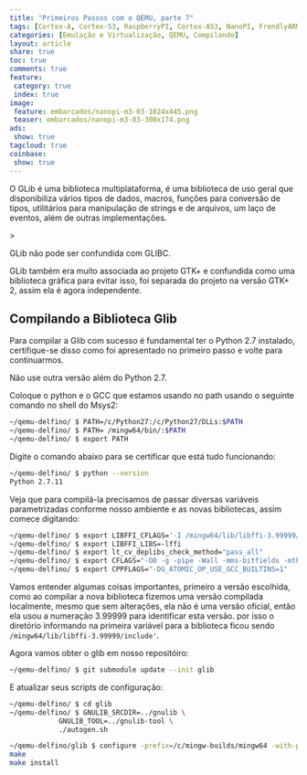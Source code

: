 ```yaml
---
title: "Primeiros Passos com o QEMU, parte 7" 
tags: [Cortex-A, Cortex-53, RaspberryPI, Cortex-A53, NanoPI, FrendlyARM, ARM, Intel, TBB,  Emulação, Virtualização, KVM, QEMU, VMware, VirtualBox, VBox, Hiper-V, Xen, GNU ARM Eclipse, Eclipse, Windows, RTOS, uOS, ]
categories: [Emulação e Virtualização, QEMU, Compilando]
layout: article
share: true
toc: true
comments: true
feature:
 category: true
 index: true
image:
 feature: embarcados/nanopi-m3-03-1024x445.png
 teaser: embarcados/nanopi-m3-03-300x174.png
ads: 
 show: true
tagcloud: true
coinbase:
 show: true
---
```


O GLib é uma biblioteca multiplataforma, é uma biblioteca de uso geral que disponibiliza vários tipos de dados, macros, funções para conversão de tipos, utilitários para manipulação de strings e de arquivos, um laço de eventos, além de outras implementações.

<!--more-->>

GLib não pode ser confundida com GLIBC.

GLib também era muito associada ao projeto GTK+ e confundida como uma biblioteca gráfica para evitar isso, foi separada do projeto na versão GTK+ 2, assim ela é agora independente.

## Compilando a Biblioteca Glib

Para compilar a Glib com sucesso é fundamental ter o Python 2.7 instalado, certifique-se disso como foi apresentado no primeiro passo e volte para continuarmos. 

Não use outra versão além do Python 2.7.

Coloque o python e o GCC que estamos usando no path usando o seguinte comando no shell do Msys2:

```sh
~/qemu-delfino/ $ PATH=/c/Python27:/c/Python27/DLLs:$PATH
~/qemu-delfino/ $ PATH= /mingw64/bin/:$PATH
~/qemu-delfino/ $ export PATH
```

Digite o comando abaixo para se certificar que está tudo funcionando:

```sh
~/qemu-delfino/ $ python --version
Python 2.7.11
```
Veja que para compilá-la precisamos de passar diversas variáveis parametrizadas conforme nosso ambiente e as novas bibliotecas, assim comece digitando:

```sh
~/qemu-delfino/ $ export LIBFFI_CFLAGS='-I /mingw64/lib/libffi-3.99999/include'
~/qemu-delfino/ $ export LIBFFI_LIBS=-lffi
~/qemu-delfino/ $ export lt_cv_deplibs_check_method="pass_all"
~/qemu-delfino/ $ export CFLAGS="-O0 -g -pipe -Wall -mms-bitfields -mthreads"
~/qemu-delfino/ $ export CPPFLAGS="-DG_ATOMIC_OP_USE_GCC_BUILTINS=1"
```

Vamos entender algumas coisas importantes, primeiro a versão escolhida, como ao compilar a nova biblioteca fizemos uma versão compilada localmente, mesmo que sem alterações, ela não é uma versão oficial, então ela usou a numeração 3.99999 para identificar esta versão. por isso o diretório informando na primeira variável para a biblioteca ficou sendo `/mingw64/lib/libffi-3.99999/include'`.

Agora vamos obter o glib em nosso repositóiro:

```sh
~/qemu-delfino/ $ git submodule update --init glib
```

E atualizar seus scripts de configuração:

```sh
~/qemu-delfino/ $ cd glib
~/qemu-delfino/ $ GNULIB_SRCDIR=../gnulib \
            GNULIB_TOOL=../gnulib-tool \
            ./autogen.sh
```

```sh
~/qemu-delfino/glib $ configure -prefix=/c/mingw-builds/mingw64 -with-pcre=internal -disable-static -disable-gtk-doc -enable-silent-rules -build=x86_64-w64-mingw32
make
make install
```